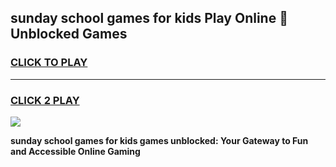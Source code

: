 
## sunday school games for kids Play Online 👋 Unblocked Games
<h3>
<a href="https://news.freeplayer.one?title=sunday_school_games_for_kids&ref=17GH">CLICK TO PLAY</a></h3>
<hr>

<h3>
<a href="https://news.freeplayer.one?title=sunday_school_games_for_kids&ref=17GH">CLICK 2 PLAY</a>
  
</h3>

<a href="https://news.freeplayer.one?title=sunday_school_games_for_kids&ref=17GH/"><img src="https://clearcache.store/games.png"></a>


**sunday school games for kids games unblocked: Your Gateway to Fun and Accessible Online Gaming**
